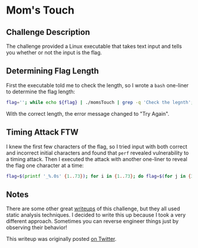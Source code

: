 # Mom's Touch

## Challenge Description

The challenge provided a Linux executable that takes text input and tells you whether or not the input is the flag.

## Determining Flag Length

First the executable told me to check the length, so I wrote a `bash` one-liner to determine the flag length: 

```bash
flag=''; while echo ${flag} | ./momsTouch | grep -q 'Check the legnth'; do flag=${flag}A; done; echo ${flag}
```

With the correct length, the error message changed to "Try Again".

## Timing Attack FTW

I knew the first few characters of the flag, so I tried input with both correct and incorrect initial characters and found that `perf` revealed vulnerability to a timing attack. Then I executed the attack with another one-liner to reveal the flag one character at a time: 

```bash
flag=$(printf '_%.0s' {1..73}); for i in {1..73}; do flag=$(for j in {33..126}; do f=${flag/_/$(printf "%x" $j | xxd -p -r)}; echo -n $f; echo -n $f | perf stat -B -e instructions ./momsTouch 2>&1 | grep ins; done | sort -V -k2 | tail -1 | awk '{print $1}'); echo $flag; done
```

## Notes

There are some other great [writeups](https://ctftime.org/task/11845) of this challenge, but they all used static analysis techniques. I decided to write this up because I took a very different approach. Sometimes you can reverse engineer things just by observing their behavior!

This writeup was originally posted [on Twitter](https://twitter.com/michaelossmann/status/1270962888035819520).
